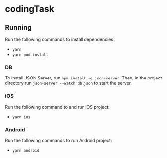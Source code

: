 # codingTask

## Running
Run the following commands to install dependencies:

- `yarn`
- `yarn pod-install`

### DB

To install JSON Server, run `npm install -g json-server`. Then, in the project directory run `json-server --watch db.json` to start the server.

### iOS
Run the following command to and run iOS project:

- `yarn ios`

### Android
Run the following commands to run Android project:

- `yarn android`
